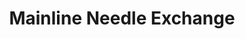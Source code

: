 ---
title: "Mainline Needle Exchange"
url: /halifax/mainline-needle-exchange/
shop: medical supply
---